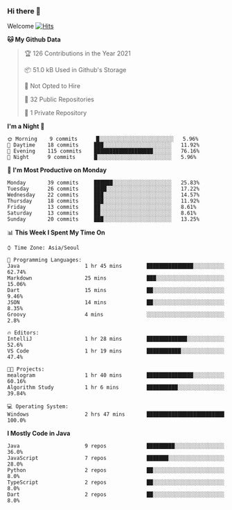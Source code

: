 ### Hi there 👋 

Welcome [![Hits](https://hits.seeyoufarm.com/api/count/incr/badge.svg?url=https%3A%2F%2Fgithub.com%2Fharry4455&count_bg=%2379C83D&title_bg=%23555555&icon=&icon_color=%23E7E7E7&title=hits&edge_flat=false)](https://hits.seeyoufarm.com)


<!--
**harry4455/harry4455** is a ✨ _special_ ✨ repository because its `README.md` (this file) appears on your GitHub profile.

Here are some ideas to get you started:

- 🔭 I’m currently working on ...
- 🌱 I’m currently learning ...
- 👯 I’m looking to collaborate on ...
- 🤔 I’m looking for help with ...
- 💬 Ask me about ...
- 📫 How to reach me: ...
- 😄 Pronouns: ...
- ⚡ Fun fact: ...
-->

<!--START_SECTION:waka-->
**🐱 My Github Data** 

> 🏆 126 Contributions in the Year 2021
 > 
> 📦 51.0 kB Used in Github's Storage 
 > 
> 🚫 Not Opted to Hire
 > 
> 📜 32 Public Repositories 
 > 
> 🔑 1 Private Repository 
 > 
**I'm a Night 🦉** 

```text
🌞 Morning    9 commits      █░░░░░░░░░░░░░░░░░░░░░░░░   5.96% 
🌆 Daytime    18 commits     ███░░░░░░░░░░░░░░░░░░░░░░   11.92% 
🌃 Evening    115 commits    ███████████████████░░░░░░   76.16% 
🌙 Night      9 commits      █░░░░░░░░░░░░░░░░░░░░░░░░   5.96%

```
📅 **I'm Most Productive on Monday** 

```text
Monday       39 commits     ██████░░░░░░░░░░░░░░░░░░░   25.83% 
Tuesday      26 commits     ████░░░░░░░░░░░░░░░░░░░░░   17.22% 
Wednesday    22 commits     ███░░░░░░░░░░░░░░░░░░░░░░   14.57% 
Thursday     18 commits     ███░░░░░░░░░░░░░░░░░░░░░░   11.92% 
Friday       13 commits     ██░░░░░░░░░░░░░░░░░░░░░░░   8.61% 
Saturday     13 commits     ██░░░░░░░░░░░░░░░░░░░░░░░   8.61% 
Sunday       20 commits     ███░░░░░░░░░░░░░░░░░░░░░░   13.25%

```


📊 **This Week I Spent My Time On** 

```text
⌚︎ Time Zone: Asia/Seoul

💬 Programming Languages: 
Java                     1 hr 45 mins        ███████████████░░░░░░░░░░   62.74% 
Markdown                 25 mins             ███░░░░░░░░░░░░░░░░░░░░░░   15.06% 
Dart                     15 mins             ██░░░░░░░░░░░░░░░░░░░░░░░   9.46% 
JSON                     14 mins             ██░░░░░░░░░░░░░░░░░░░░░░░   8.35% 
Groovy                   4 mins              ░░░░░░░░░░░░░░░░░░░░░░░░░   2.8%

🔥 Editors: 
IntelliJ                 1 hr 28 mins        █████████████░░░░░░░░░░░░   52.6% 
VS Code                  1 hr 19 mins        ███████████░░░░░░░░░░░░░░   47.4%

🐱‍💻 Projects: 
mealogram                1 hr 40 mins        ███████████████░░░░░░░░░░   60.16% 
Algorithm Study          1 hr 6 mins         ██████████░░░░░░░░░░░░░░░   39.84%

💻 Operating System: 
Windows                  2 hrs 47 mins       █████████████████████████   100.0%

```

**I Mostly Code in Java** 

```text
Java                     9 repos             █████████░░░░░░░░░░░░░░░░   36.0% 
JavaScript               7 repos             ███████░░░░░░░░░░░░░░░░░░   28.0% 
Python                   2 repos             ██░░░░░░░░░░░░░░░░░░░░░░░   8.0% 
TypeScript               2 repos             ██░░░░░░░░░░░░░░░░░░░░░░░   8.0% 
Dart                     2 repos             ██░░░░░░░░░░░░░░░░░░░░░░░   8.0%

```



<!--END_SECTION:waka-->
